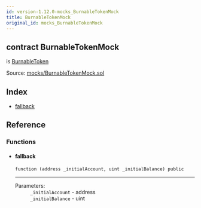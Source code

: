 ```yaml
---
id: version-1.12.0-mocks_BurnableTokenMock
title: BurnableTokenMock
original_id: mocks_BurnableTokenMock
---
```


<div class="contract-doc"><div class="contract"><h2 class="contract-header"><span class="contract-kind">contract</span> BurnableTokenMock</h2><p class="base-contracts"><span>is</span> <a href="token_ERC20_BurnableToken.html">BurnableToken</a></p><div class="source">Source: <a href="https://github.com/OpenZeppelin/zeppelin-solidity/blob/v1.12.0/contracts/mocks/BurnableTokenMock.sol" target="_blank">mocks/BurnableTokenMock.sol</a></div></div><div class="index"><h2>Index</h2><ul><li><a href="mocks_BurnableTokenMock.html#">fallback</a></li></ul></div><div class="reference"><h2>Reference</h2><div class="functions"><h3>Functions</h3><ul><li><div class="item function"><span id="fallback" class="anchor-marker"></span><h4 class="name">fallback</h4><div class="body"><code class="signature">function <strong></strong><span>(address _initialAccount, uint _initialBalance) </span><span>public </span></code><hr/><dl><dt><span class="label-parameters">Parameters:</span></dt><dd><div><code>_initialAccount</code> - address</div><div><code>_initialBalance</code> - uint</div></dd></dl></div></div></li></ul></div></div></div>
